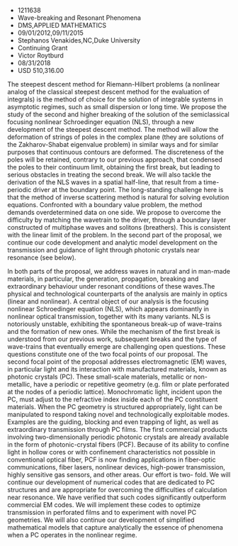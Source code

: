 
* 1211638
* Wave-breaking and Resonant Phenomena
* DMS,APPLIED MATHEMATICS
* 09/01/2012,09/11/2015
* Stephanos Venakides,NC,Duke University
* Continuing Grant
* Victor Roytburd
* 08/31/2018
* USD 510,316.00

The steepest descent method for Riemann-Hilbert problems (a nonlinear analog of
the classical steepest descent method for the evaluation of integrals) is the
method of choice for the solution of integrable systems in asymptotic regimes,
such as small dispersion or long time. We propose the study of the second and
higher breaking of the solution of the semiclassical focusing nonlinear
Schroedinger equation (NLS), through a new development of the steepest descent
method. The method will allow the deformation of strings of poles in the complex
plane (they are solutions of the Zakharov-Shabat eigenvalue problem) in similar
ways and for similar purposes that continuous contours are deformed. The
discreteness of the poles will be retained, contrary to our previous approach,
that condensed the poles to their continuum limit, obtaining the first break,
but leading to serious obstacles in treating the second break. We will also
tackle the derivation of the NLS waves in a spatial half-line, that result from
a time-periodic driver at the boundary point. The long-standing challenge here
is that the method of inverse scattering method is natural for solving evolution
equations. Confronted with a boundary value problem, the method demands
overdetermined data on one side. We propose to overcome the difficulty by
matching the wavetrain to the driver, through a boundary layer constructed of
multiphase waves and solitons (breathers). This is consistent with the linear
limit of the problem. In the second part of the proposal, we continue our code
development and analytic model development on the transmission and guidance of
light through photonic crystals near resonance (see below).

In both parts of the proposal, we address waves in natural and in man-made
materials, in particular, the generation, propagation, breaking and
extraordinary behaviour under resonant conditions of these waves.The physical
and technological counterparts of the analysis are mainly in optics (linear and
nonlinear). A central object of our analysis is the focusing nonlinear
Schroedinger equation (NLS), which appears dominantly in nonlinear optical
transmission, together with its many variants. NLS is notoriously unstable,
exhibiting the spontaneous break-up of wave-trains and the formation of new
ones. While the mechanism of the first break is understood from our previous
work, subsequent breaks and the type of wave-trains that eventually emerge are
challenging open questions. These questions constitute one of the two focal
points of our proposal. The second focal point of the proposal addresses
electromagnetic (EM) waves, in particular light and its interaction with
manufactured materials, known as photonic crystals (PC). These small-scale
materials, metallic or non-metallic, have a periodic or repetitive geometry
(e.g. film or plate perforated at the nodes of a periodic lattice).
Monochromatic light, incident upon the PC, must adjust to the refractive index
inside each of the PC constituent materials. When the PC geometry is structured
appropriately, light can be manipulated to respond taking novel and
technologically exploitable modes. Examples are the guiding, blocking and even
trapping of light, as well as extraordinary transmission through PC films. The
first commercial products involving two-dimensionally periodic photonic crystals
are already available in the form of photonic-crystal fibers (PCF). Because of
its ability to confine light in hollow cores or with confinement characteristics
not possible in conventional optical fiber, PCF is now finding applications in
fiber-optic communications, fiber lasers, nonlinear devices, high-power
transmission, highly sensitive gas sensors, and other areas. Our effort is two-
fold. We will continue our development of numerical codes that are dedicated to
PC structures and are appropriate for overcoming the difficulties of calculation
near resonance. We have verified that such codes significantly outperform
commercial EM codes. We will implement these codes to optimize transmission in
perforated films and to experiment with novel PC geometries. We will also
continue our development of simplified mathematical models that capture
analytically the essence of phenomena when a PC operates in the nonlinear
regime.
